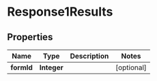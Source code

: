 
# Response1Results

## Properties
Name | Type | Description | Notes
------------ | ------------- | ------------- | -------------
**formId** | **Integer** |  |  [optional]



